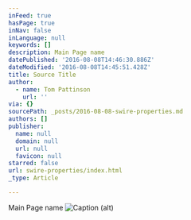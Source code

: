 ```yaml
---
inFeed: true
hasPage: true
inNav: false
inLanguage: null
keywords: []
description: Main Page name
datePublished: '2016-08-08T14:46:30.886Z'
dateModified: '2016-08-08T14:45:51.428Z'
title: Source Title
author:
  - name: Tom Pattinson
    url: ''
via: {}
sourcePath: _posts/2016-08-08-swire-properties.md
authors: []
publisher:
  name: null
  domain: null
  url: null
  favicon: null
starred: false
url: swire-properties/index.html
_type: Article

---
```

Main Page name
![Caption (alt)](https://the-grid-user-content.s3-us-west-2.amazonaws.com/18f7a94f-b987-4cbd-bb1c-b132c5eacfa9.png)
